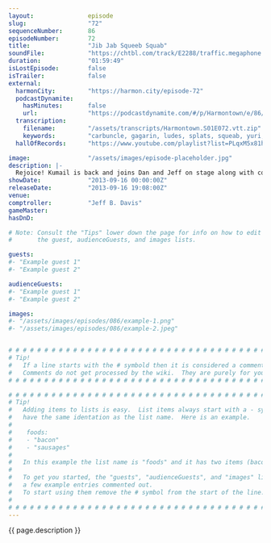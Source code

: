 ```yaml
---
layout:               episode
slug:                 "72"
sequenceNumber:       86
episodeNumber:        72
title:                "Jib Jab Squeeb Squab"
soundFile:            "https://chtbl.com/track/E2288/traffic.megaphone.fm/STA8798524951.mp3?updated=1555610463"
duration:             "01:59:49"
isLostEpisode:        false
isTrailer:            false
external:
  harmonCity:         "https://harmon.city/episode-72"
  podcastDynamite:
    hasMinutes:       false
    url:              "https://podcastdynamite.com/#/p/Harmontown/e/86/72"
  transcription:
    filename:         "/assets/transcripts/Harmontown.S01E072.vtt.zip"
    keywords:         "carbuncle, gagarin, ludes, splats, squeab, yuri, sistine, mona, bashes, davinci, half-finished, fxx, samoan, jabs, pinkberry, louvre, sculpting, squab, chapel, callous, bj's, samoans, zevon, rodney, theology"
  hallOfRecords:      "https://www.youtube.com/playlist?list=PLqxM5x81hNOZbsDYyen-k1twLwcGDINnr"

image:                "/assets/images/episode-placeholder.jpg"
description: |-
  Rejoice! Kumail is back and joins Dan and Jeff on stage along with comedians John Roy, James Adomian and the entire front row.
showDate:             "2013-09-16 00:00:00Z"
releaseDate:          "2013-09-16 19:08:00Z"
venue:                
comptroller:          "Jeff B. Davis"
gameMaster:           
hasDnD:               

# Note: Consult the "Tips" lower down the page for info on how to edit
#       the guest, audienceGuests, and images lists.

guests:
#- "Example guest 1"
#- "Example guest 2"

audienceGuests:
#- "Example guest 1"
#- "Example guest 2"

images:
#- "/assets/images/episodes/086/example-1.png"
#- "/assets/images/episodes/086/example-2.jpeg"


# # # # # # # # # # # # # # # # # # # # # # # # # # # # # # # # # # # # # # # # # # # # #
# Tip!
#   If a line starts with the # symbold then it is considered a comment.
#   Comments do not get processed by the wiki.  They are purely for your information.
# # # # # # # # # # # # # # # # # # # # # # # # # # # # # # # # # # # # # # # # # # # # #

# # # # # # # # # # # # # # # # # # # # # # # # # # # # # # # # # # # # # # # # # # # # #
# Tip!
#   Adding items to lists is easy.  List items always start with a - symbol and have
#   have the same identation as the list name.  Here is an example.
#
#    foods:
#    - "bacon"
#    - "sausages"
#
#   In this example the list name is "foods" and it has two items (bacon, and sausages).
#
#   To get you started, the "guests", "audienceGuests", and "images" lists below have
#   a few example entries commented out.
#   To start using them remove the # symbol from the start of the line.
#
# # # # # # # # # # # # # # # # # # # # # # # # # # # # # # # # # # # # # # # # # # # # #
---
```


<!-- The episode description will be rendered here -->
{{ page.description }}

<!-- Add your content BELOW here -->
<!-- vvvvvvvvvvvvvvvvvvvvvvvvvvv -->




<!-- ^^^^^^^^^^^^^^^^^^^^^^^^^^^ -->
<!-- Add your content ABOVE here -->

<!-- The episode gallery will be rendered here -->